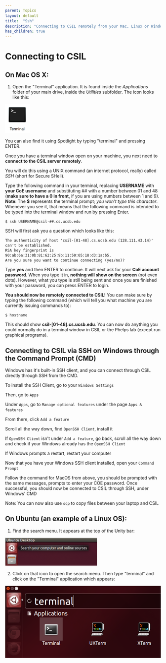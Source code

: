 ```yaml
---
parent: Topics
layout: default
title:  "Ssh"
description: "Connecting to CSIL remotely from your Mac, Linux or Windows machine"
has_children: true
---
```


# Connecting to CSIL



## On Mac OS X:

1. Open the "Terminal" application. It is found inside the <em>Applications</em> folder of your main drive, inside the <em>Utilities</em> subfolder. The icon looks like this:

<img src="ssh-screenshots/mac-terminal.png" width="79" alt="Mac OS X Terminal Icon" />

You can also find it using Spotlight by typing "terminal" and pressing ENTER.

Once you have a terminal window open on your machine, you next need to **connect to the CSIL server remotely**.

You will do this using a UNIX command (an internet protocol, really) called <em>SSH</em> (short for Secure SHell).

Type the following command in your terminal, replacing <b>USERNAME</b> with <b>your CoE username</b> and substituting ## with a number between 01 and 48 (**make sure to have a 0 in front**, if you are using numbers between 1 and 9). 
**Note**:
The <b>$</b> represents the terminal prompt; <i>you won't type this character</i>. Whenever you see it, that means that the following command is intended to be typed into the terminal window and run by pressing Enter.

```
$ ssh USERNAME@csil-##.cs.ucsb.edu
```

SSH will first ask you a question which looks like this:

```
The authenticity of host 'csil-[01-48].cs.ucsb.edu (128.111.43.14)' can't be established.
RSA key fingerprint is 90:ab:6a:31:0b:81:62:25:9b:11:50:05:18:d3:1a:b5.
Are you sure you want to continue connecting (yes/no)?

```

Type <b>yes</b> and then ENTER to continue. It will next ask for your **CoE account password**. When you type it in, **nothing will show on the screen** (not even dots). However, what you type is still being sent and once you are finished with your password, you can press ENTER to login.

<b>You should now be remotely connected to CSIL!</b> You can make sure by typing the following command (which will tell you what machine you are currently issuing commands to):

```
$ hostname

```

This should show <b>csil-[01-48].cs.ucsb.edu</b>. You can now do anything you could normally do in a terminal window in CSIL or the Phelps lab (except run graphical programs).



## Connecting to CSIL via SSH on Windows through the Command Prompt (CMD)

Windows has it's built-in SSH client, and you can connect through CSIL directly through SSH from the CMD.

To install the SSH Client, go to your `Windows Settings`

Then, go to `Apps`

Under `Apps`, go to `Manage optional features` under the page `Apps & features`

From there, click `Add a feature`

Scroll all the way down, find `OpenSSH Client`, install it

If `OpenSSH Client` isn't under `Add a feature`, go back, scroll all the way down and check if your Windows already has the `OpenSSH Client`

If Windows prompts a restart, restart your computer

Now that you have your Windows SSH client installed, open your `Command Prompt`

Follow the command for MacOS from above, you should be prompted with the same messages, prompts to enter your COE password. Once successful, you should now be connected to CSIL through SSH, under Windows' CMD

Note: You can now also use `scp` to copy files between your laptop and CSIL


## On Ubuntu (an example of a Linux OS):

1. Find the search menu. It appears at the top of the Unity bar:

<img src="ssh-screenshots/ubuntu-menu.png" width="297" alt="Ubuntu Search Menu" />

2. Click on that icon to open the search menu. Then type "terminal" and click on the "Terminal" application which appears:

![ubuntu-search](ssh-screenshots/ubuntu-search.png)
